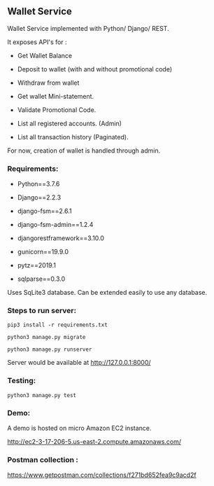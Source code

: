 <h2>Wallet Service</h2>
Wallet Service implemented with Python/ Django/ REST. 

It exposes API's for :

- Get Wallet Balance

- Deposit to wallet (with and without promotional code)

- Withdraw from wallet

- Get wallet Mini-statement.

- Validate Promotional Code.

- List all registered accounts. (Admin)

- List all transaction history (Paginated).

For now, creation of wallet is handled through admin.

<h3>Requirements:</h3>

* Python==3.7.6
 
* Django==2.2.3

* django-fsm==2.6.1

* django-fsm-admin==1.2.4

* djangorestframework==3.10.0

* gunicorn==19.9.0

* pytz==2019.1

* sqlparse==0.3.0


Uses SqLite3 database. Can be extended easily to use any database.

<h3>Steps to run server:</h3>

```pip3 install -r requirements.txt```

```python3 manage.py migrate```

```python3 manage.py runserver```

Server would be available at http://127.0.0.1:8000/

<h3>Testing:</h3>

```python3 manage.py test```

<h3>Demo:</h3>

A demo is hosted on micro Amazon EC2 instance.

http://ec2-3-17-206-5.us-east-2.compute.amazonaws.com/

<h3>Postman collection :</h3>
 
 https://www.getpostman.com/collections/f271bd652fea9c9acd2f 
